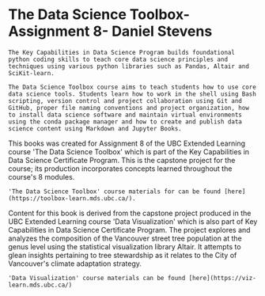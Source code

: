 # The Data Science Toolbox- Assignment 8- Daniel Stevens

```{margin} What is the Key Capabilities in Data Science Certificate Program?
The Key Capabilities in Data Science Program builds foundational python coding skills to teach core data science principles and techniques using various python libraries such as Pandas, Altair and SciKit-learn.
```
```{margin} What is the Data Science Toolbox course?
The Data Science Toolbox course aims to teach students how to use core data science tools. Students learn how to work in the shell using Bash scripting, version control and project collaboration using Git and GitHub, proper file naming conventions and project organization, how to install data science software and maintain virtual environments using the conda package manager and how to create and publish data science content using Markdown and Jupyter Books.
```
This books was created for Assignment 8 of the UBC Extended Learning course 'The Data Science Toolbox' which is part of the Key Capabilities in Data Science Certificate Program. This is the capstone project for the course; its production incorporates concepts learned throughout the course's 8 modules.

```{tip}
'The Data Science Toolbox' course materials for can be found [here](https://toolbox-learn.mds.ubc.ca/).
```

Content for this book is derived from the capstone project produced in the UBC Extended Learning course 'Data Visualization' which is also part of Key Capabilities in Data Science Certificate Program. The project explores and analyzes the composition of the Vancouver street tree population at the genus level using the statistical visualization library Altair. It attempts to glean insights pertaining to tree stewardship as it relates to the City of Vancouver's climate adaptation strategy.

```{tip}
'Data Visualization' course materials can be found [here](https://viz-learn.mds.ubc.ca/)
```
